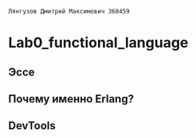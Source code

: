 ```Лянгузов Дмитрий Максимович 368459```

# Lab0_functional_language

## Эссе

## Почему именно Erlang?

## DevTools
